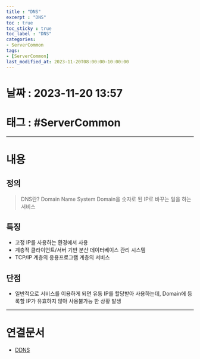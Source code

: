 ```yaml
---
title : "DNS"
excerpt : "DNS"
toc : true
toc_sticky : true
toc_label : "DNS"
categories:
- ServerCommon
tags:
- [ServerCommon]
last_modified_at: 2023-11-20T08:00:00-10:00:00
---
```


# 날짜 : 2023-11-20 13:57

# 태그 : #ServerCommon
---

# 내용

## 정의
> DNS란?
>Domain Name System
>Domain을 숫자로 된 IP로 바꾸는 일을 하는 서비스

## 특징
- 고정 IP를 사용하는 환경에서 사용
- 계층적 클라이언트/서버 기반 분산 데이터베이스 관리 시스템
- TCP/IP 계층의 응용프로그램 계층의 서비스

## 단점
- 일반적으로 서비스를 이용하게 되면 유동 IP를 할당받아 사용하는데, Domain에 등록할 IP가 유효하지 않아 사용불가능 한 상황 발생

---

# 연결문서
- [DDNS](../../ServerCommon/ServerCommon-DDNS)